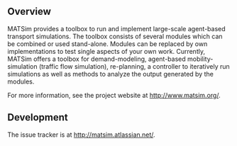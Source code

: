 ## Overview

MATSim provides a toolbox to run and implement large-scale agent-based
transport simulations. The toolbox consists of several modules which can be
combined or used stand-alone. Modules can be replaced by own implementations
to test single aspects of your own work. Currently, MATSim offers a toolbox
for demand-modeling, agent-based mobility-simulation (traffic flow simulation),
re-planning, a controller to iteratively run simulations as well as methods to
analyze the output generated by the modules.

For more information, see the project website at http://www.matsim.org/.

## Development

The issue tracker is at http://matsim.atlassian.net/.